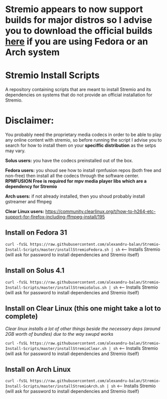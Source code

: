 # Stremio appears to now support builds for major distros so I advise you to download the official builds [here](https://www.stremio.com/downloads/?utm_source=blog&utm_medium=sidebar%20widgets) if you are using Fedora or an Arch system

# Stremio Install Scripts

A repository containing scripts that  are meant to install Stremio and its dependencies on systems that do not provide an official installation for Stremio.

# Disclaimer:

You probably need the proprietary media codecs in order to be able to play any online content with stremio, so before running the script I advise you to search for how to install them on your **speciffic distribution** as the setps may vary.

**Solus users:** you have the codecs preinstalled out of the box.

**Fedora users:** you shoud see how to install rpmfusion repos (both free and non-free) then install all the codecs through the software center. **RPMFUSION Free is required for mpv media player libs which are a dependency for Stremio**

**Arch users:** if not already installed, then you shoud probably install gstreamer and ffmpeg

**Clear Linux users:** https://community.clearlinux.org/t/how-to-h264-etc-support-for-firefox-including-ffmpeg-install/195

## Install on Fedora 31

`curl -fsSL https://raw.githubusercontent.com/alexandru-balan/Stremio-Install-Scripts/master/installStremioFedora.sh | sh`  <-- Installs Stremio (will ask for password to install dependencies and Stremio itself)


## Install on Solus 4.1

`curl -fsSL https://raw.githubusercontent.com/alexandru-balan/Stremio-Install-Scripts/master/installStremioSolus.sh | sh` <-- Installs Stremio (will ask for password to install dependencies and Stremio itself)

## Install on Clear Linux (this one might take a lot to complete)
*Clear linux installs a lot of other things beside the necessary deps (around 2GB worth of bundles) due to the way swupd works*

`curl -fsSL https://raw.githubusercontent.com/alexandru-balan/Stremio-Install-Scripts/master/installStremioClear.sh | sh` <-- Installs Stremio (will ask for password to install dependencies and Stremio itself)

## Install on Arch Linux

`curl -fsSL https://raw.githubusercontent.com/alexandru-balan/Stremio-Install-Scripts/master/installStremioArch.sh | sh` <-- Installs Stremio (will ask for password to install dependencies and Stremio itself)
